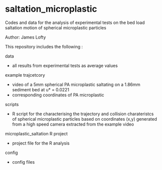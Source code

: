 # saltation_microplastic

Codes and data for the analysis of experimental tests on the bed load saltation motion of spherical microplastic particles

Author: James Lofty

This repository includes the following :

data
- all results from experimental tests as average values  

example trajcetcory 
- video of a 5mm spherical PA microplastic saltating on a 1.86mm sediment bed at u*  = 0.0221
- corresponding coordinates of PA microplastic 

scripts
- R script for the characterising the trajectory and collision charateristcs of spherical microplastic particles based on coordinates (x,y) generated from a high speed camera extracted from the example video

microplastic_saltation R project 
- project file for the R analysis

config
- config files 
